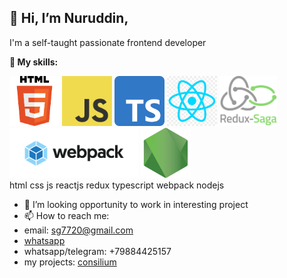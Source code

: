 ## 👋 Hi, I’m Nuruddin, 
I'm a self-taught passionate frontend developer

**🌱 My skills:**

<code><img height="80"  alt="javascript" src="/images.png" style="background:white;"></code>
<code><img height="80"  alt="javascript" src="/800px-JavaScript-logo.png"></code>
<code><img height="80"  alt="react" src="/Typescript_logo_2020.svg.png"></code>
<code><img height="80"  alt="react" src="/download.png"></code>
<code><img height="80"  alt="typescript" src="/Redux-Saga-Logo-Portrait.png"></code>
<code><img height="80" alt="graphql" src="/logo-on-white-bg.png"></code>
<code><img height="80" alt="nodejs" src="https://raw.githubusercontent.com/github/explore/80688e429a7d4ef2fca1e82350fe8e3517d3494d/topics/nodejs/nodejs.png"></code>  
html css js reactjs redux typescript webpack nodejs
- 💞️ I’m looking opportunity to work in interesting project
- 📫 How to reach me: 
- email: sg7720@gmail.com
- [whatsapp](https://wa.me/7884425157)
- whatsapp/telegram: +79884425157
- my projects: [consilium](https://github.com/Nuruddin999/consilium_demo)

<!---
Nuruddin999/Nuruddin999 is a ✨ special ✨ repository because its `README.md` (this file) appears on your GitHub profile.
You can click the Preview link to take a look at your changes.
--->
